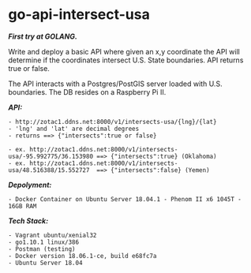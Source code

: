 # go-api-intersect-usa

_**First try at GOLANG.**_

Write and deploy a basic API where given an x,y coordinate the API will determine if the coordinates intersect U.S. State boundaries.  API returns true or false.

The API interacts with a Postgres/PostGIS server loaded with U.S. boundaries.  The DB resides on a Raspberry Pi II.

_**API:**_ 

    - http://zotac1.ddns.net:8000/v1/intersects-usa/{lng}/{lat}
    - 'lng' and 'lat' are decimal degrees
    - returns ==> {"intersects":true or false}

    - ex. http://zotac1.ddns.net:8000/v1/intersects-usa/-95.992775/36.153980 ==> {"intersects":true} (Oklahoma)
    - ex. http://zotac1.ddns.net:8000/v1/intersects-usa/48.516388/15.552727  ==> {"intersects":false} (Yemen)

_**Depolyment:**_ 

	- Docker Container on Ubuntu Server 18.04.1 - Phenom II x6 1045T - 16GB RAM

_**Tech Stack:**_

    - Vagrant ubuntu/xenial32
	- go1.10.1 linux/386
    - Postman (testing)
	- Docker version 18.06.1-ce, build e68fc7a
	- Ubuntu Server 18.04
